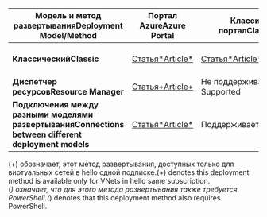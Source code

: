 | <span data-ttu-id="cecd2-101">**Модель и метод развертывания**</span><span class="sxs-lookup"><span data-stu-id="cecd2-101">**Deployment Model/Method**</span></span> | <span data-ttu-id="cecd2-102">**Портал Azure**</span><span class="sxs-lookup"><span data-stu-id="cecd2-102">**Azure Portal**</span></span> | <span data-ttu-id="cecd2-103">**Классический портал**</span><span class="sxs-lookup"><span data-stu-id="cecd2-103">**Classic Portal**</span></span> | <span data-ttu-id="cecd2-104">**PowerShell**</span><span class="sxs-lookup"><span data-stu-id="cecd2-104">**PowerShell**</span></span> | <span data-ttu-id="cecd2-105">**ИНТЕРФЕЙС КОМАНДНОЙ СТРОКИ**</span><span class="sxs-lookup"><span data-stu-id="cecd2-105">**CLI**</span></span> |
| --- | --- | --- | --- | --- |
| <span data-ttu-id="cecd2-106">**Классический**</span><span class="sxs-lookup"><span data-stu-id="cecd2-106">**Classic**</span></span> |[<span data-ttu-id="cecd2-107">Статья*</span><span class="sxs-lookup"><span data-stu-id="cecd2-107">Article*</span></span>](../articles/vpn-gateway/vpn-gateway-howto-vnet-vnet-portal-classic.md)|[<span data-ttu-id="cecd2-108">Статья*</span><span class="sxs-lookup"><span data-stu-id="cecd2-108">Article*</span></span>](../articles/vpn-gateway/virtual-networks-configure-vnet-to-vnet-connection.md) |<span data-ttu-id="cecd2-109">Поддерживаются</span><span class="sxs-lookup"><span data-stu-id="cecd2-109">Supported</span></span> | <span data-ttu-id="cecd2-110">Не поддерживается</span><span class="sxs-lookup"><span data-stu-id="cecd2-110">Not Supported</span></span>|
| <span data-ttu-id="cecd2-111">**Диспетчер ресурсов**</span><span class="sxs-lookup"><span data-stu-id="cecd2-111">**Resource Manager**</span></span> |[<span data-ttu-id="cecd2-112">Статья+</span><span class="sxs-lookup"><span data-stu-id="cecd2-112">Article+</span></span>](../articles/vpn-gateway/vpn-gateway-howto-vnet-vnet-resource-manager-portal.md) |<span data-ttu-id="cecd2-113">Не поддерживается</span><span class="sxs-lookup"><span data-stu-id="cecd2-113">Not Supported</span></span> |[<span data-ttu-id="cecd2-114">Статья</span><span class="sxs-lookup"><span data-stu-id="cecd2-114">Article</span></span>](../articles/vpn-gateway/vpn-gateway-vnet-vnet-rm-ps.md) |[<span data-ttu-id="cecd2-115">Статья</span><span class="sxs-lookup"><span data-stu-id="cecd2-115">Article</span></span>](../articles/vpn-gateway/vpn-gateway-howto-vnet-vnet-cli.md)
| <span data-ttu-id="cecd2-116">**Подключения между разными моделями развертывания**</span><span class="sxs-lookup"><span data-stu-id="cecd2-116">**Connections between different deployment models**</span></span> |[<span data-ttu-id="cecd2-117">Статья*</span><span class="sxs-lookup"><span data-stu-id="cecd2-117">Article*</span></span>](../articles/vpn-gateway/vpn-gateway-connect-different-deployment-models-portal.md) |<span data-ttu-id="cecd2-118">Поддерживается*</span><span class="sxs-lookup"><span data-stu-id="cecd2-118">Supported*</span></span> |[<span data-ttu-id="cecd2-119">Статья</span><span class="sxs-lookup"><span data-stu-id="cecd2-119">Article</span></span>](../articles/vpn-gateway/vpn-gateway-connect-different-deployment-models-powershell.md) | <span data-ttu-id="cecd2-120">Не поддерживается</span><span class="sxs-lookup"><span data-stu-id="cecd2-120">Not Supported</span></span> |

<span data-ttu-id="cecd2-121">(+) обозначает, этот метод развертывания, доступных только для виртуальных сетей в hello одной подписке.</span><span class="sxs-lookup"><span data-stu-id="cecd2-121">(+) denotes this deployment method is available only for VNets in hello same subscription.</span></span><br>
<span data-ttu-id="cecd2-122">(*) означает, что для этого метода развертывания также требуется PowerShell.</span><span class="sxs-lookup"><span data-stu-id="cecd2-122">(*) denotes that this deployment method also requires PowerShell.</span></span>